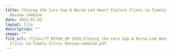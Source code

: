 ```yaml
---
title: Closing the Care Gap A Nurse Led Heart Failure Clinic to Timely Clinic
  Review combine
date: 2021-01-01
layout: file
description: ""
image: ""
file_url: /files/77_NTFGH_QM 2019_Closing the Care Gap A Nurse-Led Heart Failure
  Clinic to Timely Clinic Review-combine.pdf
---
```

